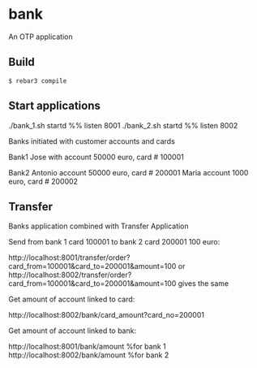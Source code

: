bank
=====

An OTP application

Build
-----

    $ rebar3 compile


Start applications
-----
  ./bank_1.sh startd    %% listen 8001
  ./bank_2.sh startd    %% listen 8002

Banks initiated with customer accounts and cards

Bank1  Jose with account 50000 euro, card # 100001

Bank2  Antonio account 50000 euro, card # 200001
       Maria   account 1000 euro,  card # 200002

Transfer
-----

Banks application combined with Transfer Application

Send from bank 1 card 100001 to bank 2 card 200001 100 euro:

http://localhost:8001/transfer/order?card_from=100001&card_to=200001&amount=100
or
http://localhost:8002/transfer/order?card_from=100001&card_to=200001&amount=100
gives the same

Get amount of account linked to card:

http://localhost:8002/bank/card_amount?card_no=200001

Get amount of account linked to bank:

http://localhost:8001/bank/amount   %for bank 1
http://localhost:8002/bank/amount   %for bank 2